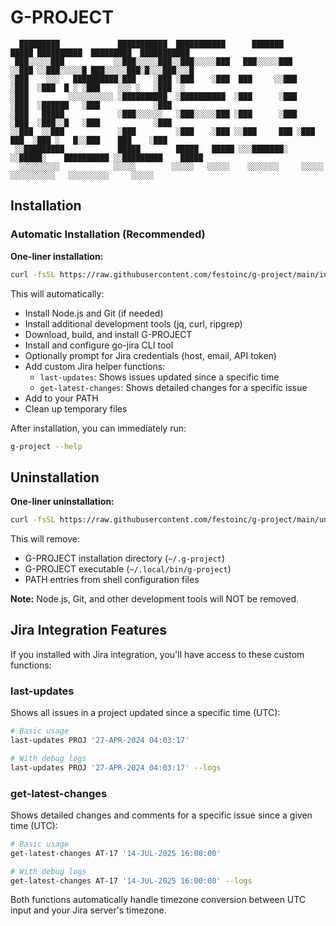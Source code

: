 # G-PROJECT

```
  █████████             ███████████  ███████████      ███████         █████ ██████████  █████████  ███████████
 ███░░░░░███           ░░███░░░░░███░░███░░░░░███   ███░░░░░███      ░░███ ░░███░░░░░█ ███░░░░░███░█░░░███░░░█
░███    ░░░   ██████████░███    ░███ ░███    ░███  ███     ░░███      ░███  ░███  █ ░ ░███    ░░░ ░   ░███  ░ 
░███         ░░░░░░░░░░ ░██████████  ░██████████  ░███      ░███      ░███  ░██████   ░███            ░███   
░███   █████            ░███░░░░░░   ░███░░░░░███ ░███      ░███      ░███  ░███░░█   ░███            ░███   
░░███  ░░███            ░███         ░███    ░███ ░░███     ███ ░███   ███  ░███ ░   █░░███    ███    ░███   
 ░░█████████            █████        █████   █████ ░░░███████░  ░░█████░    ██████████ ░░█████████    █████   
  ░░░░░░░░░            ░░░░░        ░░░░░   ░░░░░    ░░░░░░░     ░░░░░    ░░░░░░░░░░   ░░░░░░░░░     ░░░░░   
```

## Installation

### Automatic Installation (Recommended)

**One-liner installation:**
```bash
curl -fsSL https://raw.githubusercontent.com/festoinc/g-project/main/install.sh | bash
```


This will automatically:
- Install Node.js and Git (if needed)
- Install additional development tools (jq, curl, ripgrep)
- Download, build, and install G-PROJECT
- Install and configure go-jira CLI tool
- Optionally prompt for Jira credentials (host, email, API token)
- Add custom Jira helper functions:
  - `last-updates`: Shows issues updated since a specific time
  - `get-latest-changes`: Shows detailed changes for a specific issue
- Add to your PATH
- Clean up temporary files

After installation, you can immediately run:
```bash
g-project --help
```

## Uninstallation

**One-liner uninstallation:**
```bash
curl -fsSL https://raw.githubusercontent.com/festoinc/g-project/main/uninstall.sh | bash
```

This will remove:
- G-PROJECT installation directory (`~/.g-project`)
- G-PROJECT executable (`~/.local/bin/g-project`)
- PATH entries from shell configuration files

**Note:** Node.js, Git, and other development tools will NOT be removed.

## Jira Integration Features

If you installed with Jira integration, you'll have access to these custom functions:

### last-updates
Shows all issues in a project updated since a specific time (UTC):
```bash
# Basic usage
last-updates PROJ '27-APR-2024 04:03:17'

# With debug logs
last-updates PROJ '27-APR-2024 04:03:17' --logs
```

### get-latest-changes
Shows detailed changes and comments for a specific issue since a given time (UTC):
```bash
# Basic usage
get-latest-changes AT-17 '14-JUL-2025 16:00:00'

# With debug logs
get-latest-changes AT-17 '14-JUL-2025 16:00:00' --logs
```

Both functions automatically handle timezone conversion between UTC input and your Jira server's timezone.

